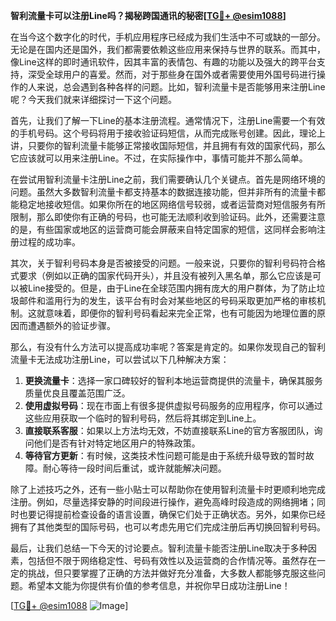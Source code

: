 **智利流量卡可以注册Line吗？揭秘跨国通讯的秘密[[TG💪+ @esim1088](https://t.me/s/esim1088)]**

在当今这个数字化的时代，手机应用程序已经成为我们生活中不可或缺的一部分。无论是在国内还是国外，我们都需要依赖这些应用来保持与世界的联系。而其中，像Line这样的即时通讯软件，因其丰富的表情包、有趣的功能以及强大的跨平台支持，深受全球用户的喜爱。然而，对于那些身在国外或者需要使用外国号码进行操作的人来说，总会遇到各种各样的问题。比如，智利流量卡是否能够用来注册Line呢？今天我们就来详细探讨一下这个问题。

首先，让我们了解一下Line的基本注册流程。通常情况下，注册Line需要一个有效的手机号码。这个号码将用于接收验证码短信，从而完成账号创建。因此，理论上讲，只要你的智利流量卡能够正常接收国际短信，并且拥有有效的国家代码，那么它应该就可以用来注册Line。不过，在实际操作中，事情可能并不那么简单。

在尝试用智利流量卡注册Line之前，我们需要确认几个关键点。首先是网络环境的问题。虽然大多数智利流量卡都支持基本的数据连接功能，但并非所有的流量卡都能稳定地接收短信。如果你所在的地区网络信号较弱，或者运营商对短信服务有所限制，那么即使你有正确的号码，也可能无法顺利收到验证码。此外，还需要注意的是，有些国家或地区的运营商可能会屏蔽来自特定国家的短信，这同样会影响注册过程的成功率。

其次，关于智利号码本身是否被接受的问题。一般来说，只要你的智利号码符合格式要求（例如以正确的国家代码开头），并且没有被列入黑名单，那么它应该是可以被Line接受的。但是，由于Line在全球范围内拥有庞大的用户群体，为了防止垃圾邮件和滥用行为的发生，该平台有时会对某些地区的号码采取更加严格的审核机制。这就意味着，即便你的智利号码看起来完全正常，也有可能因为地理位置的原因而遭遇额外的验证步骤。

那么，有没有什么方法可以提高成功率呢？答案是肯定的。如果你发现自己的智利流量卡无法成功注册Line，可以尝试以下几种解决方案：

1. **更换流量卡**：选择一家口碑较好的智利本地运营商提供的流量卡，确保其服务质量优良且覆盖范围广泛。
2. **使用虚拟号码**：现在市面上有很多提供虚拟号码服务的应用程序，你可以通过这些应用获取一个临时的智利号码，然后将其绑定到Line上。
3. **直接联系客服**：如果以上方法均无效，不妨直接联系Line的官方客服团队，询问他们是否有针对特定地区用户的特殊政策。
4. **等待官方更新**：有时候，这类技术性问题可能是由于系统升级导致的暂时故障。耐心等待一段时间后重试，或许就能解决问题。

除了上述技巧之外，还有一些小贴士可以帮助你在使用智利流量卡时更顺利地完成注册。例如，尽量选择安静的时间段进行操作，避免高峰时段造成的网络拥堵；同时也要记得提前检查设备的语言设置，确保它们处于正确状态。另外，如果你已经拥有了其他类型的国际号码，也可以考虑先用它们完成注册后再切换回智利号码。

最后，让我们总结一下今天的讨论要点。智利流量卡能否注册Line取决于多种因素，包括但不限于网络稳定性、号码有效性以及运营商的合作情况等。虽然存在一定的挑战，但只要掌握了正确的方法并做好充分准备，大多数人都能够克服这些问题。希望本文能为你提供有价值的参考信息，并祝你早日成功注册Line！

[[TG💪+ @esim1088](https://t.me/s/esim1088) ![Image](https://i.postimg.cc/4NQfJmqS/Snipaste-2025-05-13-00-14-12.png)]